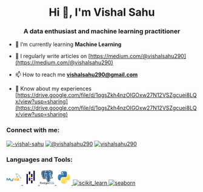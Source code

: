 <h1 align="center">Hi 👋, I'm Vishal Sahu</h1>
<h3 align="center">A data enthusiast and machine learning practitioner</h3>

- 🌱 I’m currently learning **Machine Learning**

- 📝 I regularly write articles on [https://medium.com/@vishalsahu290](https://medium.com/@vishalsahu290)

- 📫 How to reach me **vishalsahu290@gmail.com**

- 📄 Know about my experiences [https://drive.google.com/file/d/1qgsZkh4nzOIGOxw27N12VSZgcuei8LQx/view?usp=sharing](https://drive.google.com/file/d/1qgsZkh4nzOIGOxw27N12VSZgcuei8LQx/view?usp=sharing)

<h3 align="left">Connect with me:</h3>
<p align="left">
<a href="https://linkedin.com/in/-vishal-sahu" target="blank"><img align="center" src="https://raw.githubusercontent.com/rahuldkjain/github-profile-readme-generator/master/src/images/icons/Social/linked-in-alt.svg" alt="-vishal-sahu" height="30" width="40" /></a>
<a href="https://medium.com/@vishalsahu290" target="blank"><img align="center" src="https://raw.githubusercontent.com/rahuldkjain/github-profile-readme-generator/master/src/images/icons/Social/medium.svg" alt="@vishalsahu290" height="30" width="40" /></a>
<a href="https://www.hackerrank.com/vishalsahu290" target="blank"><img align="center" src="https://raw.githubusercontent.com/rahuldkjain/github-profile-readme-generator/master/src/images/icons/Social/hackerrank.svg" alt="vishalsahu290" height="30" width="40" /></a>
</p>

<h3 align="left">Languages and Tools:</h3>
<p align="left"> <a href="https://www.mysql.com/" target="_blank" rel="noreferrer"> <img src="https://raw.githubusercontent.com/devicons/devicon/master/icons/mysql/mysql-original-wordmark.svg" alt="mysql" width="40" height="40"/> </a> <a href="https://pandas.pydata.org/" target="_blank" rel="noreferrer"> <img src="https://raw.githubusercontent.com/devicons/devicon/2ae2a900d2f041da66e950e4d48052658d850630/icons/pandas/pandas-original.svg" alt="pandas" width="40" height="40"/> </a> <a href="https://www.postgresql.org" target="_blank" rel="noreferrer"> <img src="https://raw.githubusercontent.com/devicons/devicon/master/icons/postgresql/postgresql-original-wordmark.svg" alt="postgresql" width="40" height="40"/> </a> <a href="https://www.python.org" target="_blank" rel="noreferrer"> <img src="https://raw.githubusercontent.com/devicons/devicon/master/icons/python/python-original.svg" alt="python" width="40" height="40"/> </a> <a href="https://scikit-learn.org/" target="_blank" rel="noreferrer"> <img src="https://upload.wikimedia.org/wikipedia/commons/0/05/Scikit_learn_logo_small.svg" alt="scikit_learn" width="40" height="40"/> </a> <a href="https://seaborn.pydata.org/" target="_blank" rel="noreferrer"> <img src="https://seaborn.pydata.org/_images/logo-mark-lightbg.svg" alt="seaborn" width="40" height="40"/> </a> </p>
